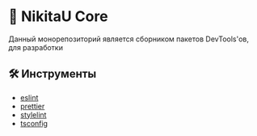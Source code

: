 # 🍎 NikitaU Core

Данный монорепозиторий является сборником пакетов DevTools'ов, для разработки

## 🛠️ Инструменты

- [eslint](/tools/eslint)
- [prettier](/tools/prettier)
- [stylelint](/tools/stylelint)
- [tsconfig](tools/tsconfig)
